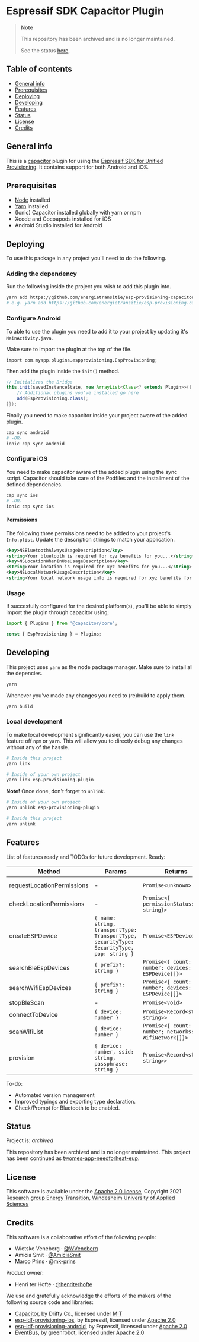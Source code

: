 # Espressif SDK Capacitor Plugin

> **Note**
> 
> This repository has been archived and is no longer maintained.
> 
> See the status [here](#status).

## Table of contents
* [General info](#general-info)
* [Prerequisites](#prerequisites)
* [Deploying](#deploying)
* [Developing](#developing) 
* [Features](#features)
* [Status](#status)
* [License](#license)
* [Credits](#credits)

## General info
This is a [capacitor](https://capacitorjs.com/docs) plugin for using the [Espressif SDK for Unified Provisioning](https://docs.espressif.com/projects/esp-idf/en/latest/esp32/api-reference/provisioning/provisioning.html). It contains support for both Android and iOS.

## Prerequisites
 - [Node](https://nodejs.org/en/) installed
 - [Yarn](https://yarnpkg.com/) installed
 - (Ionic) Capacitor installed globally with yarn or npm
 - Xcode and Cocoapods installed for iOS
 - Android Studio installed for Android

## Deploying
To use this package in any project you'll need to do the following.

### Adding the dependency
Run the following inside the project you wish to add this plugin into.
```bash
yarn add https://github.com/energietransitie/esp-provisioning-capacitor-plugin#<release_version>
# e.g. yarn add https://github.com/energietransitie/esp-provisioning-capacitor-plugin#v1.0.0
```

### Configure Android
To able to use the plugin you need to add it to your project by updating it's `MainActivity.java`.

Make sure to import the plugin at the top of the file.
```
import com.myapp.plugins.espprovisioning.EspProvisioning;
```

Then add the plugin inside the `init()` method.
```java
// Initializes the Bridge
this.init(savedInstanceState, new ArrayList<Class<? extends Plugin>>() {{
    // Additional plugins you've installed go here
    add(EspProvisioning.class);
}});
```

Finally you need to make capacitor inside your project aware of the added plugin.
```bash
cap sync android
# -OR-
ionic cap sync android
```

### Configure iOS
You need to make capacitor aware of the added plugin using the sync script. Capacitor should take care of the Podfiles and the installment of the defined dependencies.
```bash
cap sync ios
# -OR-
ionic cap sync ios
```

#### Permissions
The following three permissions need to be added to your project's `Info.plist`. Update the description strings to match your application.
```xml
<key>NSBluetoothAlwaysUsageDescription</key>
<string>Your bluetooth is required for xyz benefits for you...</string>
<key>NSLocationWhenInUseUsageDescription</key>
<string>Your location is required for xyz benefits for you...</string>
<key>NSLocalNetworkUsageDescription</key>
<string>Your local network usage info is required for xyz benefits for you...</string>
```

### Usage
If succesfully configured for the desired platform(s), you'll be able to simply import the plugin through capacitor using;
```js
import { Plugins } from '@capacitor/core';

const { EspProvisioning } = Plugins;
```

## Developing
This project uses `yarn` as the node package manager. Make sure to install all the depencies.
```bash
yarn
```

Whenever you've made any changes you need to (re)build to apply them.
```bash
yarn build
```

### Local development
To make local development significantly easier, you can use the `link` feature off `npm` or `yarn`. This will allow you to directly debug any changes without any of the hassle.

```bash
# Inside this project
yarn link

# Inside of your own project
yarn link esp-provisioning-plugin
```

**Note!** Once done, don't forget to `unlink`.
```bash
# Inside of your own project
yarn unlink esp-provisioning-plugin

# Inside this project
yarn unlink
```

## Features
List of features ready and TODOs for future development. Ready:

| Method | Params | Returns | Note |
| ------ | ------ | ------- | ---- |
| requestLocationPermissions | - | `Promise<unknown>` | Android Only |
| checkLocationPermissions | - | `Promise<{ permissionStatus: string}>` | Android Only |
| createESPDevice | `{ name: string, transportType: TransportType, securityType: SecurityType, pop: string }` | `Promise<ESPDevice>` | - |
| searchBleEspDevices | `{ prefix?: string }` | `Promise<{ count: number; devices: ESPDevice[]}>` | - |
| searchWifiEspDevices | `{ prefix?: string }` | `Promise<{ count: number; devices: ESPDevice[]}>` | Android Only |
| stopBleScan | - | `Promise<void>` | - |
| connectToDevice | `{ device: number }` | `Promise<Record<string, string>>` | - |
| scanWifiList | `{ device: number }` | `Promise<{ count: number; networks: WifiNetwork[]}>` | - |
| provision | `{ device: number, ssid: string, passphrase: string }` | `Promise<Record<string, string>>` | - |

To-do:
 * Automated version management
 * Improved typings and exporting type declaration.
 * Check/Prompt for Bluetooth to be enabled.

## Status
Project is: _archived_

This repository has been archived and is no longer maintained.
This project has been continued as [twomes-app-needforheat-eup](https://github.com/energietransitie/twomes-app-needforheat-eup).

## License
This software is available under the [Apache 2.0 license](./LICENSE), Copyright 2021 [Research group Energy Transition, Windesheim University of Applied Sciences](https://windesheim.nl/energietransitie) 

## Credits
This software is a collaborative effort of the following people:
* Wietske Veneberg  ·  [@WVeneberg](https://github.com/WVeneberg)
* Amicia Smit  ·  [@AmiciaSmit](https://github.com/AmiciaSmit)
* Marco Prins  ·  [@mk-prins](https://github.com/mk-prins)

Product owner:
* Henri ter Hofte  ·  [@henriterhofte](https://github.com/henriterhofte)

We use and gratefully acknowledge the efforts of the makers of the following source code and libraries:

* [Capacitor](https://github.com/ionic-team/capacitor), by Drifty Co., licensed under [MIT](https://github.com/ionic-team/capacitor/blob/main/LICENSE)
* [esp-idf-provisioning-ios](https://github.com/espressif/esp-idf-provisioning-ios), by Espressif, licensed under [Apache 2.0](https://github.com/espressif/esp-idf-provisioning-ios/blob/master/LICENSE)
* [esp-idf-provisioning-android](https://github.com/espressif/esp-idf-provisioning-android), by Espressif, licensed under [Apache 2.0](https://github.com/espressif/esp-idf-provisioning-android/blob/master/LICENSE)
* [EventBus](https://github.com/greenrobot/EventBus), by greenrobot, licensed under [Apache 2.0](https://github.com/greenrobot/EventBus/blob/master/LICENSE)
